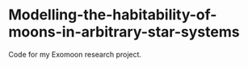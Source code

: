 # Modelling-the-habitability-of-moons-in-arbitrary-star-systems
Code for my Exomoon research project.
